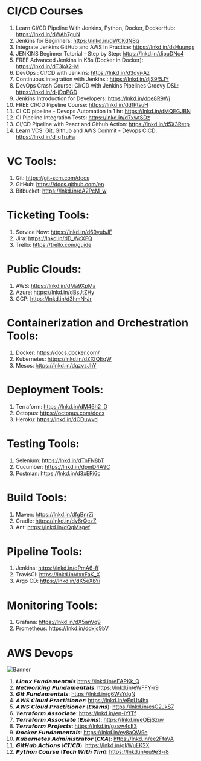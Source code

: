 # CI/CD Courses 
1. Learn CI/CD Pipeline With Jenkins, Python, Docker, DockerHub: https://lnkd.in/dWAh7guN
1. Jenkins for Beginners: https://lnkd.in/dWCKdNBq
1. Integrate Jenkins GitHub and AWS In Practice: https://lnkd.in/dsHuunqs
1. JENKINS Beginner Tutorial - Step by Step: https://lnkd.in/dipuDNc4
1. FREE Advanced Jenkins in K8s (Docker in Docker): https://lnkd.in/dT3kA2-M
1. DevOps : CI/CD with Jenkins: https://lnkd.in/d3qvi-Az
1. Continuous integration with Jenkins.: https://lnkd.in/djS9f5JY
1. DevOps Crash Course: CI/CD with Jenkins Pipelines Groovy DSL: https://lnkd.in/d-jDqPGD
1. Jenkins Introduction for Developers: https://lnkd.in/dpe8R9Wj
1. FREE CI/CD Pipeline Course: https://lnkd.in/ddfPtsuH
1. CI CD pipeline - Devops Automation in 1 hr: https://lnkd.in/dMQEGJBN
1. CI Pipeline Integration Tests: https://lnkd.in/d7xwtSDz
1. CI/CD Pipeline with React and Github Action: https://lnkd.in/d5X3Retp
1. Learn VCS: Git, Github and AWS Commit - Devops CICD: https://lnkd.in/d_qTruFa

# VC Tools:
1. Git: https://git-scm.com/docs
2. GitHub: https://docs.github.com/en
3. Bitbucket: https://lnkd.in/dA2PcM_w

# Ticketing Tools:
1. Service Now: https://lnkd.in/d69yubJF
2. Jira: https://lnkd.in/dD_WcXFQ
3. Trello: https://trello.com/guide

# Public Clouds:
1. AWS: https://lnkd.in/dMa9XpMa
2. Azure: https://lnkd.in/dBsJtZHy
3. GCP: https://lnkd.in/d3hmN-Jr

# Containerization and Orchestration Tools:
1. Docker: https://docs.docker.com/
2. Kubernetes: https://lnkd.in/dZXfQEqW
3. Mesos: https://lnkd.in/dqzvzJhY

# Deployment Tools:
1. Terraform: https://lnkd.in/dM46h2_D
2. Octopus: https://octopus.com/docs
3. Heroku: https://lnkd.in/dCDuwvcj

# Testing Tools:
1. Selenium: https://lnkd.in/dTnFN8bT
2. Cucumber: https://lnkd.in/dpmD4A9C
3. Postman: https://lnkd.in/d3xERi6c

# Build Tools:
1. Maven: https://lnkd.in/dfgBnrZj
2. Gradle: https://lnkd.in/dv6rQczZ
3. Ant: https://lnkd.in/dQgMsgef

# Pipeline Tools:
1. Jenkins: https://lnkd.in/dPmA6-ff
2. TravisCI: https://lnkd.in/dxxFaK_X
3. Argo CD: https://lnkd.in/dK5eXbYi

# Monitoring Tools:
1. Grafana: https://lnkd.in/dX5anVq9
2. Prometheus: https://lnkd.in/ddxjc9bV


# AWS Devops

![Banner](../images/devops.gif)

1. 𝙇𝙞𝙣𝙪𝙭 𝙁𝙪𝙣𝙙𝙖𝙢𝙚𝙣𝙩𝙖𝙡𝙨 https://lnkd.in/eEAPKk_Q
2. 𝙉𝙚𝙩𝙬𝙤𝙧𝙠𝙞𝙣𝙜 𝙁𝙪𝙣𝙙𝙖𝙢𝙚𝙣𝙩𝙖𝙡𝙨: https://lnkd.in/eWFFY-r9
3. 𝙂𝙞𝙩 𝙁𝙪𝙣𝙙𝙖𝙢𝙚𝙣𝙩𝙖𝙡𝙨: https://lnkd.in/g6WsYdgN
4. 𝘼𝙒𝙎 𝘾𝙡𝙤𝙪𝙙 𝙋𝙧𝙖𝙘𝙩𝙞𝙩𝙞𝙤𝙣𝙚𝙧: https://lnkd.in/eEpUt4hx
5. 𝘼𝙒𝙎 𝘾𝙡𝙤𝙪𝙙 𝙋𝙧𝙖𝙘𝙩𝙞𝙩𝙞𝙤𝙣𝙚𝙧 (𝙀𝙭𝙖𝙢𝙨): https://lnkd.in/esG2JkS7
6. 𝙏𝙚𝙧𝙧𝙖𝙛𝙤𝙧𝙢 𝘼𝙨𝙨𝙤𝙘𝙞𝙖𝙩𝙚: https://lnkd.in/en-iYfTf
7. 𝙏𝙚𝙧𝙧𝙖𝙛𝙤𝙧𝙢 𝘼𝙨𝙨𝙤𝙘𝙞𝙖𝙩𝙚 (𝙀𝙭𝙖𝙢𝙨): https://lnkd.in/eQEjSzuv
8. 𝙏𝙚𝙧𝙧𝙖𝙛𝙤𝙧𝙢 𝙋𝙧𝙤𝙟𝙚𝙘𝙩𝙨: https://lnkd.in/gzsw4cE3
9. 𝘿𝙤𝙘𝙠𝙚𝙧 𝙁𝙪𝙣𝙙𝙖𝙢𝙚𝙣𝙩𝙖𝙡𝙨: https://lnkd.in/ey8aQW9e
10. 𝙆𝙪𝙗𝙚𝙧𝙣𝙚𝙩𝙚𝙨 𝘼𝙙𝙢𝙞𝙣𝙞𝙨𝙩𝙧𝙖𝙩𝙤𝙧 (𝘾𝙆𝘼): https://lnkd.in/ee2FfaVA
11. 𝙂𝙞𝙩𝙃𝙪𝙗 𝘼𝙘𝙩𝙞𝙤𝙣𝙨 (𝘾𝙄/𝘾𝘿): https://lnkd.in/gkWuEK2X
12. 𝙋𝙮𝙩𝙝𝙤𝙣 𝘾𝙤𝙪𝙧𝙨𝙚 (𝙏𝙚𝙘𝙝 𝙒𝙞𝙩𝙝 𝙏𝙞𝙢): https://lnkd.in/eu9e3-r8